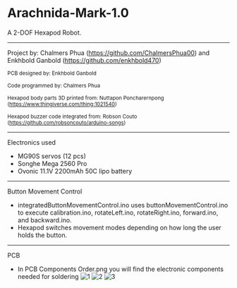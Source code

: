 # Arachnida-Mark-1.0
A 2-DOF Hexapod Robot.

___________________________________________________________________________________________________________________________________________________________

Project by: Chalmers Phua (https://github.com/ChalmersPhua00) and Enkhbold Ganbold (https://github.com/enkhbold470)

<sub>PCB designed by: Enkhbold Ganbold</sub>

<sub>Code programmed by: Chalmers Phua</sub>

<sub>Hexapod body parts 3D printed from: Nuttapon Poncharernpong (https://www.thingiverse.com/thing:1021540)</sub>

<sub>Hexapod buzzer code integrated from: Robson Couto (https://github.com/robsoncouto/arduino-songs)</sub>

___________________________________________________________________________________________________________________________________________________________

Electronics used
- MG90S servos (12 pcs)
- Songhe Mega 2560 Pro
- Ovonic 11.1V 2200mAh 50C lipo battery

___________________________________________________________________________________________________________________________________________________________

Button Movement Control
- integratedButtonMovementControl.ino uses buttonMovementControl.ino to execute calibration.ino, rotateLeft.ino, rotateRight.ino, forward.ino, and backward.ino.
- Hexapod switches movement modes depending on how long the user holds the button.

___________________________________________________________________________________________________________________________________________________________

PCB
- In PCB Components Order.png you will find the electronic components needed for soldering
![1](https://user-images.githubusercontent.com/107158272/181363161-c011a446-eda5-4864-9d76-7eab0f309747.jpeg)
![2](https://user-images.githubusercontent.com/107158272/181366368-e33a59ef-ca26-4ae7-96d1-578101002fe5.jpeg)
![3](https://user-images.githubusercontent.com/107158272/181363277-7c05a2ed-3551-489c-9c2d-f6622af423a4.jpeg)
